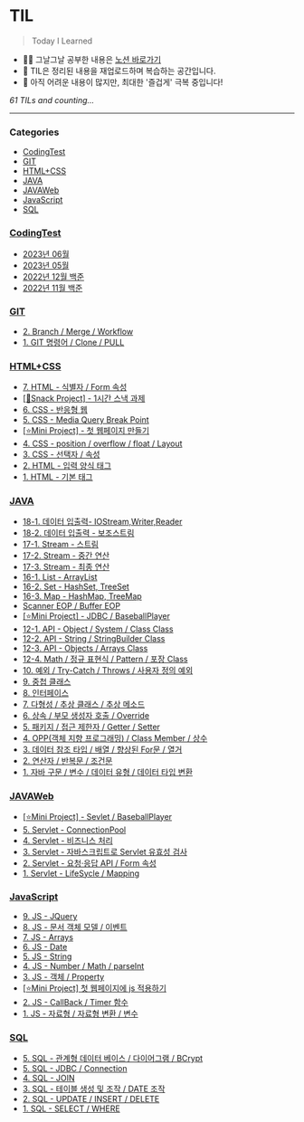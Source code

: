 # TIL
> Today I Learned

- ✍🏻 그날그날 공부한 내용은 [노션 바로가기](https://6suk.notion.site/d8178c919339498ca4d8a80ef05734f2?v=d4a48a1db91a401295b8cd0fcf1e45e0)
- 📑 TIL은 정리된 내용을 재업로드하며 복습하는 공간입니다.
- 🐣 아직 어려운 내용이 많지만, 최대한 '즐겁게' 극복 중입니다!


_61 TILs and counting..._

---

### Categories

- [CodingTest](#CodingTest)
- [GIT](#GIT)
- [HTML+CSS](#HTML+CSS)
- [JAVA](#JAVA)
- [JAVAWeb](#JAVAWeb)
- [JavaScript](#JavaScript)
- [SQL](#SQL)

### [CodingTest](#CodingTest)
- [2023년 06월](CodingTest/96.202306-All.md)
- [2023년 05월](CodingTest/97.202305-All.md)
- [2022년 12월 백준](CodingTest/98.202212-All.md)
- [2022년 11월 백준](CodingTest/99.202211-All.md)

### [GIT](#GIT)
- [2. Branch / Merge / Workflow](GIT/98.Branch_Merge_Workflow.md)
- [1. GIT 명령어 / Clone / PULL](GIT/99.명령어_Clone_PULL.md)

### [HTML+CSS](#HTML+CSS)
- [7. HTML - 식별자 / Form 속성](HTML+CSS/91.HTML-식별자_Form속성.md)
- [[🍪Snack Project] - 1시간 스낵 과제](HTML+CSS/92.SnackProject-1시간과제.md)
- [6. CSS - 반응형 웹](HTML+CSS/93.CSS-반응형웹.md)
- [5. CSS - Media Query Break Point](HTML+CSS/94.CSS-MediaQueryBreakPoint.md)
- [[⭐Mini Project] - 첫 웹페이지 만들기](HTML+CSS/95.Miniproject-FirstWebPage.md)
- [4. CSS - position / overflow / float / Layout](HTML+CSS/96.CSS-position-overflow-float-Layout-add.md)
- [3. CSS - 선택자 / 속성](HTML+CSS/97.CSS-선택자속성.md)
- [2. HTML - 입력 양식 태그](HTML+CSS/98.HTML-입력양식태그.md)
- [1. HTML - 기본 태그](HTML+CSS/99.HTML-기본태그.md)

### [JAVA](#JAVA)
- [18-1. 데이터 입출력- IOStream,Writer,Reader](JAVA/75.데이터입출력-IOStream_Writer_Reader.md)
- [18-2. 데이터 입출력 - 보조스트림](JAVA/76.데이터입출력-보조스트림.md)
- [17-1. Stream - 스트림](JAVA/77.Stream-스트림.md)
- [17-2. Stream - 중간 연산](JAVA/78.Stream-중간연산.md)
- [17-3. Stream - 최종 연산](JAVA/79.Stream-최종연산.md)
- [16-1. List - ArrayList](JAVA/80.List-ArrayList.md)
- [16-2. Set - HashSet, TreeSet](JAVA/81.Set-HashSet-TreeSet.md)
- [16-3. Map - HashMap, TreeMap](JAVA/82.Map-HashMap_TreeMap.md)
- [Scanner EOP / Buffer EOP](JAVA/83.Scanner-EOP_Buffer-EOP.md)
- [[⭐Mini Project] - JDBC / BaseballPlayer](JAVA/84.MiniProgect-BaseballPlayer.md)
- [12-1. API - Object / System / Class Class](JAVA/85.API-Object_System_Class.md)
- [12-2. API - String / StringBuilder Class](JAVA/86.API-String.md)
- [12-3. API - Objects / Arrays Class](JAVA/87.API-Objects,ArraysClass.md)
- [12-4. Math / 정규 표현식 / Pattern / 포장 Class](JAVA/89.API-MATH.md)
- [10. 예외 / Try-Catch / Throws / 사용자 정의 예외](JAVA/90.Throws_Exception.md)
- [9. 중첩 클래스](JAVA/91.중첩클래스.md)
- [8. 인터페이스](JAVA/92.인터페이스.md)
- [7. 다형성 / 추상 클래스 / 추상 메소드](JAVA/93.다형성_타입변환_추상클래스_추상메소드.md)
- [6. 상속 / 부모 생성자 호출 / Override](JAVA/94.상속_Override.md)
- [5. 패키지 / 접근 제한자 / Getter / Setter](JAVA/95.패키지_접근제한자_Getter와Setter.md)
- [4. OPP(객체 지향 프로그래밍) / Class Member / 상수](JAVA/96.OPP_ClassMember.md)
- [3. 데이터 참조 타입 / 배열 / 향상된 For문 / 열거](JAVA/97.데이터참조타입_배열_향상된For문_열거.md)
- [2. 연산자 / 반복문 / 조건문](JAVA/98.연산자_반복문_조건문.md)
- [1. 자바 구문 / 변수 / 데이터 유형 / 데이터 타입 변환](JAVA/99.JAVA기초.md)

### [JAVAWeb](#JAVAWeb)
- [[⭐Mini Project] - Sevlet / BaseballPlayer](JAVAWeb/94.MiniProject-BaseballPlayer.md)
- [5. Servlet - ConnectionPool](JAVAWeb/95.Servlet-ConnectionPool.md)
- [4. Servlet - 비즈니스 처리](JAVAWeb/96.Servlet-비즈니스처리.md)
- [3. Servlet - 자바스크립트로 Servlet 유효성 검사](JAVAWeb/97.Servlet-유효성검사byJS.md)
- [2. Servlet - 요청·응답 API / Form 속성](JAVAWeb/98.Servlet-reuest-response.md)
- [1. Servlet - LifeSycle / Mapping](JAVAWeb/99.Servlet-LifeSycle_Mapping.md)

### [JavaScript](#JavaScript)
- [9. JS - JQuery](JavaScript/90.JS-JQuery.md)
- [8. JS - 문서 객체 모델 / 이벤트](JavaScript/91.JS-문서객체_이벤트.md)
- [7. JS - Arrays](JavaScript/92.JS-Arrays.md)
- [6. JS - Date](JavaScript/93.JS-Date.md)
- [5. JS - String](JavaScript/94.JS-String.md)
- [4. JS - Number / Math / parseInt](JavaScript/95.JS-Number_Math_parseInt.md)
- [3. JS - 객체 / Property](JavaScript/96.JS-객체_Property.md)
- [[⭐Mini Project] 첫 웹페이지에 js 적용하기](JavaScript/97.Miniproject-AddJsMyWebpage.md)
- [2. JS - CallBack / Timer 함수](JavaScript/98.JS-CallBack_Timer.md)
- [1. JS - 자료형 / 자료형 변환 / 변수](JavaScript/99.JS-자료형_변수.md)

### [SQL](#SQL)
- [5. SQL - 관계형 데이터 베이스 / 다이어그램 / BCrypt](SQL/94.SQL-관계형데이터베이스.md)
- [5. SQL - JDBC / Connection](SQL/95.SQL-JDBC_Connection.md)
- [4. SQL - JOIN](SQL/96.SQL-JOIN.md)
- [3. SQL - 테이블 생성 및 조작 / DATE 조작](SQL/97.SQL-CREATETABLE-DATE.md)
- [2. SQL - UPDATE / INSERT / DELETE](SQL/98.SQL-UPDATE-INSERT-DELETE.md)
- [1. SQL - SELECT / WHERE](SQL/99.SQL-SELECT_WHERE.md)

[1]: https://simonwillison.net/2020/Apr/20/self-rewriting-readme/
[2]: https://github.com/jbranchaud/til

